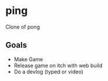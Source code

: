 # ping
Clone of pong


## Goals
- Make Game
- Release game on itch with web build
- Do a devlog (typed or video)
